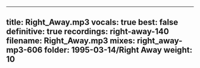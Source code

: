 
---
title: Right_Away.mp3
vocals: true
best: false
definitive: true
recordings: right-away-140
filename: Right_Away.mp3
mixes: right_away-mp3-606
folder: 1995-03-14/Right Away
weight: 10
---
